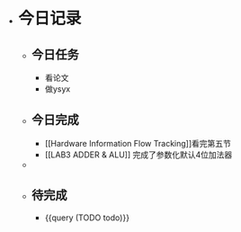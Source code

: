 - # 今日记录
	- ## 今日任务
		- 看论文
		- 做ysyx
	- ##  今日完成
		- [[Hardware Information Flow Tracking]]看完第五节
		- [[LAB3 ADDER & ALU]] 完成了参数化默认4位加法器
	-
	- ## 待完成
		- {{query (TODO todo)}}